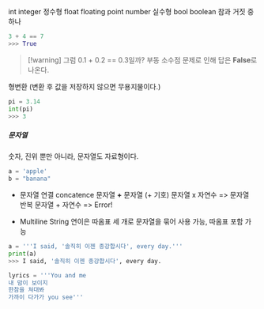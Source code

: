 int integer 정수형
float floating point number 실수형
bool boolean 참과 거짓 중 하나

```python
3 + 4 == 7
>>> True
```

> [!warning] 그럼 0.1 + 0.2 == 0.3일까?
> 부동 소수점 문제로 인해 답은 **False**로 나온다.

형변환 (변환 후 값을 저장하지 않으면 무용지물이다.)
```python
pi = 3.14
int(pi)
>>> 3
```

##### 문자열
숫자, 진위 뿐만 아니라, 문자열도 자료형이다.
```python
a = 'apple'
b = "banana"
```

- 문자열 연결
concatence 문자열 **+** 문자열 (+ 기호)
문자열 x 자연수 => 문자열 반복
문자열 + 자연수 => Error!

- Multiline String
연이은 따옴표 세 개로 문자열을 묶어 사용 가능, 따옴표 포함 가능

```python
a = '''I said, '솔직히 이젠 종강합시다', every day.'''
print(a)
>>> I said, '솔직히 이젠 종강합시다', every day.
```

```python
lyrics = '''You and me
내 맘이 보이지
한참을 쳐대봐
가까이 다가가 you see'''
```

